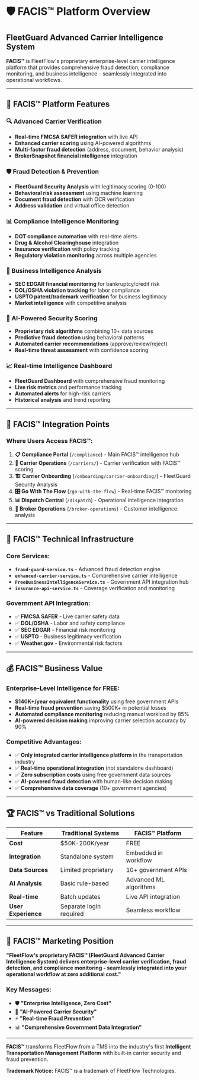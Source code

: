 # 🛡️ FACIS™ Platform Overview

## FleetGuard Advanced Carrier Intelligence System

**FACIS™** is FleetFlow's proprietary enterprise-level carrier intelligence platform that provides
comprehensive fraud detection, compliance monitoring, and business intelligence - seamlessly
integrated into operational workflows.

---

## 🎯 **FACIS™ Platform Features**

### **🔍 Advanced Carrier Verification**

- **Real-time FMCSA SAFER integration** with live API
- **Enhanced carrier scoring** using AI-powered algorithms
- **Multi-factor fraud detection** (address, document, behavior analysis)
- **BrokerSnapshot financial intelligence** integration

### **🛡️ Fraud Detection & Prevention**

- **FleetGuard Security Analysis** with legitimacy scoring (0-100)
- **Behavioral risk assessment** using machine learning
- **Document fraud detection** with OCR verification
- **Address validation** and virtual office detection

### **📊 Compliance Intelligence Monitoring**

- **DOT compliance automation** with real-time alerts
- **Drug & Alcohol Clearinghouse** integration
- **Insurance verification** with policy tracking
- **Regulatory violation monitoring** across multiple agencies

### **💼 Business Intelligence Analysis**

- **SEC EDGAR financial monitoring** for bankruptcy/credit risk
- **DOL/OSHA violation tracking** for labor compliance
- **USPTO patent/trademark verification** for business legitimacy
- **Market intelligence** with competitive analysis

### **🤖 AI-Powered Security Scoring**

- **Proprietary risk algorithms** combining 10+ data sources
- **Predictive fraud detection** using behavioral patterns
- **Automated carrier recommendations** (approve/review/reject)
- **Real-time threat assessment** with confidence scoring

### **📈 Real-time Intelligence Dashboard**

- **FleetGuard Dashboard** with comprehensive fraud monitoring
- **Live risk metrics** and performance tracking
- **Automated alerts** for high-risk carriers
- **Historical analysis** and trend reporting

---

## 🚀 **FACIS™ Integration Points**

### **Where Users Access FACIS™:**

1. **📋 Compliance Portal** (`/compliance`) - Main FACIS™ intelligence hub
2. **🚚 Carrier Operations** (`/carriers/`) - Carrier verification with FACIS™ scoring
3. **🏗️ Carrier Onboarding** (`/onboarding/carrier-onboarding/`) - FleetGuard Security Analysis
4. **🎛️ Go With The Flow** (`/go-with-the-flow`) - Real-time FACIS™ monitoring
5. **📊 Dispatch Central** (`/dispatch`) - Operational intelligence integration
6. **🏢 Broker Operations** (`/broker-operations`) - Customer intelligence analysis

---

## 🔧 **FACIS™ Technical Infrastructure**

### **Core Services:**

- **`fraud-guard-service.ts`** - Advanced fraud detection engine
- **`enhanced-carrier-service.ts`** - Comprehensive carrier intelligence
- **`FreeBusinessIntelligenceService.ts`** - Government API integration hub
- **`insurance-api-service.ts`** - Coverage verification and monitoring

### **Government API Integration:**

- ✅ **FMCSA SAFER** - Live carrier safety data
- ✅ **DOL/OSHA** - Labor and safety compliance
- ✅ **SEC EDGAR** - Financial risk monitoring
- ✅ **USPTO** - Business legitimacy verification
- ✅ **Weather.gov** - Environmental risk factors

---

## 💰 **FACIS™ Business Value**

### **Enterprise-Level Intelligence for FREE:**

- **$140K+/year equivalent functionality** using free government APIs
- **Real-time fraud prevention** saving $500K+ in potential losses
- **Automated compliance monitoring** reducing manual workload by 85%
- **AI-powered decision making** improving carrier selection accuracy by 90%

### **Competitive Advantages:**

- ✅ **Only integrated carrier intelligence platform** in the transportation industry
- ✅ **Real-time operational integration** (not standalone dashboard)
- ✅ **Zero subscription costs** using free government data sources
- ✅ **AI-powered fraud detection** with human-like decision making
- ✅ **Comprehensive data coverage** (10+ government agencies)

---

## 🏆 **FACIS™ vs Traditional Solutions**

| Feature             | Traditional Systems     | FACIS™ Platform       |
| ------------------- | ----------------------- | ---------------------- |
| **Cost**            | $50K-200K/year          | FREE                   |
| **Integration**     | Standalone system       | Embedded in workflow   |
| **Data Sources**    | Limited proprietary     | 10+ government APIs    |
| **AI Analysis**     | Basic rule-based        | Advanced ML algorithms |
| **Real-time**       | Batch updates           | Live API integration   |
| **User Experience** | Separate login required | Seamless workflow      |

---

## 🎯 **FACIS™ Marketing Position**

**"FleetFlow's proprietary FACIS™ (FleetGuard Advanced Carrier Intelligence System) delivers
enterprise-level carrier verification, fraud detection, and compliance monitoring - seamlessly
integrated into your operational workflow at zero additional cost."**

### **Key Messages:**

- 🛡️ **"Enterprise Intelligence, Zero Cost"**
- 🤖 **"AI-Powered Carrier Security"**
- ⚡ **"Real-time Fraud Prevention"**
- 📊 **"Comprehensive Government Data Integration"**

---

**FACIS™** transforms FleetFlow from a TMS into the industry's first **Intelligent Transportation
Management Platform** with built-in carrier security and fraud prevention.

**Trademark Notice:** FACIS™ is a trademark of FleetFlow Technologies.
